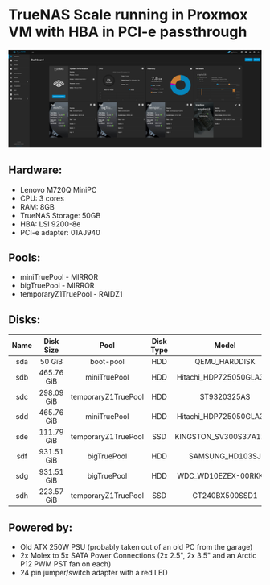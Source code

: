# TrueNAS Scale running in Proxmox VM with HBA in PCI-e passthrough

![TrueNAS Scale WebUI](../images/Web&#32;Interfaces/TrueNAS&#32;Scale.png)

## Hardware:
- Lenovo M720Q MiniPC
- CPU: 3 cores
- RAM: 8GB
- TrueNAS Storage: 50GB
- HBA: LSI 9200-8e
- PCI-e adapter: 01AJ940

## Pools:
- miniTruePool - MIRROR
- bigTruePool - MIRROR
- temporaryZ1TruePool - RAIDZ1

## Disks:
|  Name |   Disk Size  |          Pool         | Disk Type |           Model           |
|:-----:|:------------:|:---------------------:|:---------:|:-------------------------:|
|  sda  |  50 GiB      |  boot-pool            |    HDD    |  QEMU_HARDDISK            |
|  sdb  |  465.76 GiB  |  miniTruePool         |    HDD    |  Hitachi_HDP725050GLA360  |
|  sdc  |  298.09 GiB  |  temporaryZ1TruePool  |    HDD    |  ST9320325AS              |
|  sdd  |  465.76 GiB  |  miniTruePool         |    HDD    |  Hitachi_HDP725050GLA360  |
|  sde  |  111.79 GiB  |  temporaryZ1TruePool  |    SSD    |  KINGSTON_SV300S37A120G   |
|  sdf  |  931.51 GiB  |  bigTruePool          |    HDD    |  SAMSUNG_HD103SJ          |
|  sdg  |  931.51 GiB  |  bigTruePool          |    HDD    |  WDC_WD10EZEX-00RKKA0     |
|  sdh  |  223.57 GiB  |  temporaryZ1TruePool  |    SSD    |  CT240BX500SSD1           |

## Powered by:

- Old ATX 250W PSU (probably taken out of an old PC from the garage)
- 2x Molex to 5x SATA Power Connections (2x 2.5", 2x 3.5" and an Arctic P12 PWM PST fan on each)
- 24 pin jumper/switch adapter with a red LED